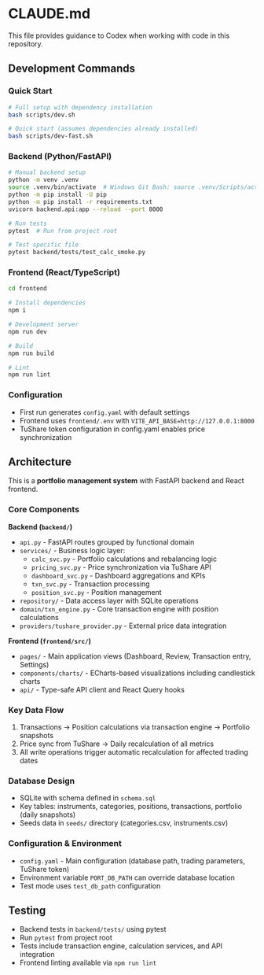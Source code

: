 # CLAUDE.md

This file provides guidance to Codex when working with code in this repository.

## Development Commands

### Quick Start
```bash
# Full setup with dependency installation
bash scripts/dev.sh

# Quick start (assumes dependencies already installed)
bash scripts/dev-fast.sh
```

### Backend (Python/FastAPI)
```bash
# Manual backend setup
python -m venv .venv
source .venv/bin/activate  # Windows Git Bash: source .venv/Scripts/activate
python -m pip install -U pip
python -m pip install -r requirements.txt
uvicorn backend.api:app --reload --port 8000

# Run tests
pytest  # Run from project root

# Test specific file
pytest backend/tests/test_calc_smoke.py
```

### Frontend (React/TypeScript)
```bash
cd frontend

# Install dependencies  
npm i

# Development server
npm run dev

# Build
npm run build

# Lint
npm run lint
```

### Configuration
- First run generates `config.yaml` with default settings
- Frontend uses `frontend/.env` with `VITE_API_BASE=http://127.0.0.1:8000`
- TuShare token configuration in config.yaml enables price synchronization

## Architecture

This is a **portfolio management system** with FastAPI backend and React frontend.

### Core Components

**Backend (`backend/`)**
- `api.py` - FastAPI routes grouped by functional domain
- `services/` - Business logic layer:
  - `calc_svc.py` - Portfolio calculations and rebalancing logic
  - `pricing_svc.py` - Price synchronization via TuShare API
  - `dashboard_svc.py` - Dashboard aggregations and KPIs
  - `txn_svc.py` - Transaction processing
  - `position_svc.py` - Position management
- `repository/` - Data access layer with SQLite operations
- `domain/txn_engine.py` - Core transaction engine with position calculations
- `providers/tushare_provider.py` - External price data integration

**Frontend (`frontend/src/`)**
- `pages/` - Main application views (Dashboard, Review, Transaction entry, Settings)
- `components/charts/` - ECharts-based visualizations including candlestick charts
- `api/` - Type-safe API client and React Query hooks

### Key Data Flow
1. Transactions → Position calculations via transaction engine → Portfolio snapshots
2. Price sync from TuShare → Daily recalculation of all metrics
3. All write operations trigger automatic recalculation for affected trading dates

### Database Design
- SQLite with schema defined in `schema.sql`
- Key tables: instruments, categories, positions, transactions, portfolio (daily snapshots)
- Seeds data in `seeds/` directory (categories.csv, instruments.csv)

### Configuration & Environment
- `config.yaml` - Main configuration (database path, trading parameters, TuShare token)
- Environment variable `PORT_DB_PATH` can override database location
- Test mode uses `test_db_path` configuration

## Testing

- Backend tests in `backend/tests/` using pytest
- Run `pytest` from project root
- Tests include transaction engine, calculation services, and API integration
- Frontend linting available via `npm run lint`
